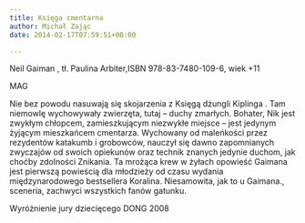```yaml
---
title: Księga cmentarna
author: Michał Zając
date: 2014-02-17T07:59:51+00:00

---
```

Neil Gaiman , tł. Paulina Arbiter,ISBN 978-83-7480-109-6, wiek +11
   
MAG

Nie bez powodu nasuwają się skojarzenia z Księgą dżungli Kiplinga . Tam niemowlę wychowywały zwierzęta, tutaj &#8211; duchy zmarłych. Bohater, Nik jest zwykłym chłopcem, zamieszkującym niezwykłe miejsce &#8211; jest jedynym żyjącym mieszkańcem cmentarza. Wychowany od maleńkości przez rezydentów katakumb i grobowców, nauczył się dawno zapomnianych zwyczajów od swoich opiekunów oraz technik znanych jedynie duchom, jak choćby zdolności Znikania. Ta mrożąca krew w żyłach opowieść Gaimana jest pierwszą powieścią dla młodzieży od czasu wydania międzynarodowego bestsellera Koralina. Niesamowita, jak to u Gaimana., sceneria, zachwyci wszystkich fanów gatunku.
  
Wyróżnienie jury dziecięcego DONG 2008
